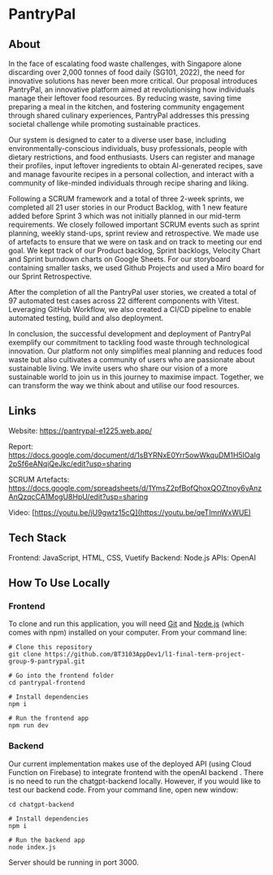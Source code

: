 # PantryPal

## About
In the face of escalating food waste challenges, with Singapore alone discarding over 2,000 tonnes of food daily (SG101, 2022), the need for innovative solutions has never been more critical. Our proposal introduces PantryPal, an innovative platform aimed at revolutionising how individuals manage their leftover food resources. By reducing waste, saving time preparing a meal in the kitchen, and fostering community engagement through shared culinary experiences, PantryPal addresses this pressing societal challenge while promoting sustainable practices.

Our system is designed to cater to a diverse user base, including environmentally-conscious individuals, busy professionals, people with dietary restrictions, and food enthusiasts. Users can register and manage their profiles, input leftover ingredients to obtain AI-generated recipes, save and manage favourite recipes in a personal collection, and interact with a community of like-minded individuals through recipe sharing and liking.

Following a SCRUM framework and a total of three 2-week sprints, we completed all 21 user stories in our Product Backlog, with 1 new feature added before Sprint 3 which was not initially planned in our mid-term requirements. We closely followed important SCRUM events such as sprint planning, weekly stand-ups, sprint review and retrospective. We made use of artefacts to ensure that we were on task and on track to meeting our end goal. We kept track of our Product backlog, Sprint backlogs, Velocity Chart and Sprint burndown charts on Google Sheets. For our storyboard containing smaller tasks, we used Github Projects and used a Miro board for our Sprint Retrospective. 

After the completion of all the PantryPal user stories, we created a total of 97 automated test cases across 22 different components with Vitest. Leveraging GitHub Workflow, we also created a CI/CD pipeline to enable automated testing, build and also deployment. 

In conclusion, the successful development and deployment of PantryPal exemplify our commitment to tackling food waste through technological innovation. Our platform not only simplifies meal planning and reduces food waste but also cultivates a community of users who are passionate about sustainable living. We invite users who share our vision of a more sustainable world to join us in this journey to maximise impact. Together, we can transform the way we think about and utilise our food resources.

## Links
Website: https://pantrypal-e1225.web.app/

Report: https://docs.google.com/document/d/1sBYRNxE0Yrr5owWkquDM1H5IOaIg2pSf6eANqiQeJkc/edit?usp=sharing

SCRUM Artefacts: https://docs.google.com/spreadsheets/d/1YmsZ2pfBofQhoxQOZtnoy6yAnzAnQzqcCA1MogU8HpU/edit?usp=sharing

Video: [https://youtu.be/jU9gwtz15cQ](https://youtu.be/qeTImnWxWUE)

## Tech Stack
Frontend: JavaScript, HTML, CSS, Vuetify
Backend: Node.js
APIs: OpenAI

## How To Use Locally
### Frontend
To clone and run this application, you will need [Git](https://github.com/git-guides/install-git) and [Node.js](https://nodejs.org/en) (which comes with npm) installed on your computer. 
From your command line:
```
# Clone this repository
git clone https://github.com/BT3103AppDev1/l1-final-term-project-group-9-pantrypal.git

# Go into the frontend folder
cd pantrypal-frontend

# Install dependencies
npm i

# Run the frontend app
npm run dev
```
### Backend
Our current implementation makes use of the deployed API (using Cloud Function on Firebase) to integrate frontend with the openAI backend . There is no need to run the chatgpt-backend locally.
However, if you would like to test our backend code. From your command line, open new window:
```
cd chatgpt-backend

# Install dependencies
npm i

# Run the backend app
node index.js
```
Server should be running in port 3000.

